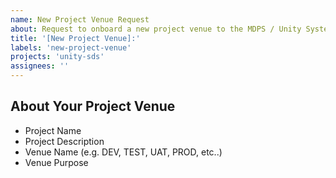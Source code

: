 ```yaml
---
name: New Project Venue Request
about: Request to onboard a new project venue to the MDPS / Unity System
title: '[New Project Venue]:'
labels: 'new-project-venue'
projects: 'unity-sds'
assignees: ''
---
```


## About Your Project Venue

- Project Name
- Project Description
- Venue Name (e.g. DEV, TEST, UAT, PROD, etc..)
- Venue Purpose
